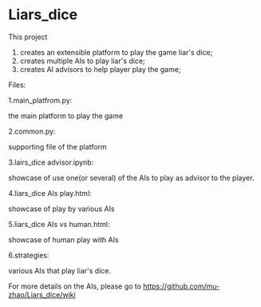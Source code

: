 # Liars_dice

This project
1. creates an extensible platform to play the game liar's dice; 
2. creates multiple AIs to play liar's dice;
3. creates AI advisors to help player play the game;

Files:


1.main_platfrom.py:

 the main platform to play the game


2.common.py:

 supporting file of the platform



3.lairs_dice advisor.ipynb:

 showcase of use one(or several) of the AIs to play as advisor to the player.

4.liars_dice AIs play.html:
 
 showcase of play by various AIs

5.liars_dice AIs vs human.html:

showcase of human play with AIs


6.strategies:

various AIs that play liar's dice.
   
   
For more details on the AIs, please go to https://github.com/mu-zhao/Liars_dice/wiki
